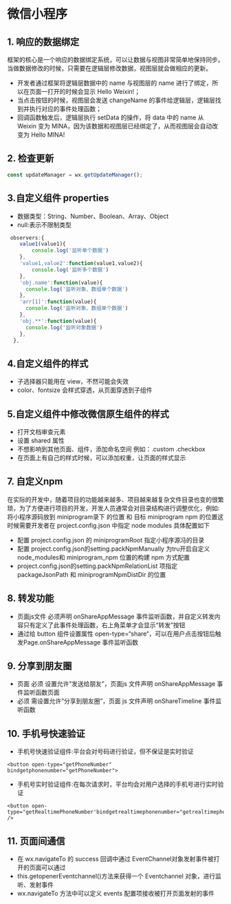 # 微信小程序

## 1. 响应的数据绑定

框架的核心是一个响应的数据绑定系统，可以让数据与视图非常简单地保持同步。当做数据修改的时候，只需要在逻辑层修改数据，视图层就会做相应的更新。

- 开发者通过框架将逻辑层数据中的 name 与视图层的 name 进行了绑定，所以在页面一打开的时候会显示 Hello Weixin!；
- 当点击按钮的时候，视图层会发送 changeName 的事件给逻辑层，逻辑层找到并执行对应的事件处理函数；
- 回调函数触发后，逻辑层执行 setData 的操作，将 data 中的 name 从 Weixin 变为 MINA，因为该数据和视图层已经绑定了，从而视图层会自动改变为 Hello MINA!

## 2. 检查更新

```js
const updateManager = wx.getUpdateManager();
```

## 3.自定义组件 properties

- 数据类型：String、Number、Boolean、Array、Object
- null:表示不限制类型

```js
 observers:{
    value1(value1){
        console.log('监听单个数据')
    },
    'value1,value2':function(value1,value2){
        console.log('监听多个数据')
    },
    'obj.name':function(value){
      console.log('监听对象、数组单个数据')
    },
    'arr[1]':function(value){
      console.log('监听对象、数组单个数据')
    },
    'obj.**':function(value){
      console.log('监听对象数据')
    },
  },
```

## 4.自定义组件的样式

- 子选择器只能用在 view，不然可能会失效
- color、fontsize 会样式穿透，从页面穿透到子组件

## 5.自定义组件中修改微信原生组件的样式

- 打开文档审查元素
- 设置 shared 属性
- 不想影响到其他页面、组件，添加命名空间 例如：.custom .checkbox
- 在页面上有自己的样式时候，可以添加权重，让页面的样式显示

## 7. 自定义npm

在实际的开发中，随着项目的功能越来越多、项目越来越复杂文件目录也变的很繁琐，为了方便进行项目的开发，开发人员通常会对目录结构进行调整优化，例如:将小程序源码放到 miniprogram录下
的位置 和 目标 miniprogram npm 的位置这时候需要开发者在 project.config.json 中指定 node modules
具体配置如下
- 配置 project.config.json 的 miniprogramRoot 指定小程序源冯的目录
- 配置 project.config.json的setting.packNpmManually 为tru开启自定义 node_modules和 miniprogram_npm 位置的构建 npm 方式配置 
- project.config.json的setting.packNpmRelationList 项指定 packageJsonPath 和 miniprogramNpmDistDir 的位置

## 8. 转发功能

- 页面js文件 必须声明 onShareAppMessage 事件监听函数，并自定义转发内容只有定义了此事件处理函数，右上角菜单才会显示“转发”按钮
- 通过给 button 组件设置属性 open-type=“share“，可以在用户点击按钮后触发Page.onShareAppMessage 事件监听函数

## 9. 分享到朋友圈

- 页面 必须 设置允许“发送给朋友”，页面js 文件声明 onShareAppMessage 事件监听函数页面 
- 必须 需设置允许“分享到朋友圈”，页面 js 文件声明 onShareTimeline 事件监听函数

## 10. 手机号快速验证

- 手机号快速验证组件:平台会对号码进行验证，但不保证是实时验证
```
<button open-type="getPhoneNumber" bindgetphonenumber="getPhoneNumber">
```
- 手机号实时验证组件:在每次请求时，平台均会对用户选择的手机号进行实时验证
```
<button open-type="getRealtimePhoneNumber'bindgetrealtimephonenumber="getrealtimephonenumber" />
```

## 11. 页面间通信
- 在 wx.navigateTo 的 success 回调中通过 EventChannel对象发射事件被打开的页面可以通过 
- this.getopenerEventchannel()方法来获得一个 Eventchannel 对象，进行监听、发射事件
- wx.navigateTo 方法中可以定义 events 配置项接收被打开页面发射的事件


